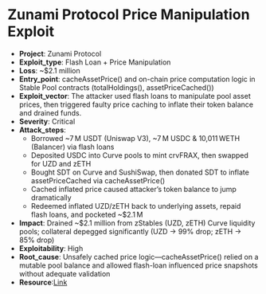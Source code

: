 # Zunami Protocol Price Manipulation Exploit 

- **Project**: Zunami Protocol
- **Exploit_type**: Flash Loan + Price Manipulation
- **Loss**: ~$2.1 million
- **Entry_point**: cacheAssetPrice() and on-chain price computation logic in Stable Pool contracts (totalHoldings(), assetPriceCached())
- **Exploit_vector**: The attacker used flash loans to manipulate pool asset prices, then triggered faulty price caching to inflate their token balance and drained funds.
- **Severity**: Critical
- **Attack_steps**:
    - Borrowed ~7 M USDT (Uniswap V3), ~7 M USDC & 10,011 WETH (Balancer) via flash loans
    - Deposited USDC into Curve pools to mint crvFRAX, then swapped for UZD and zETH 
    - Bought SDT on Curve and SushiSwap, then donated SDT to inflate assetPriceCached via cacheAssetPrice() 
    - Cached inflated price caused attacker’s token balance to jump dramatically
    - Redeemed inflated UZD/zETH back to underlying assets, repaid flash loans, and pocketed ~$2.1 M 
- **Impact**: Drained ~$2.1 million from zStables (UZD, zETH) Curve liquidity pools; collateral depegged significantly (UZD → 99% drop; zETH → 85% drop) 
- **Exploitability**: High
- **Root_cause**: Unsafely cached price logic—cacheAssetPrice() relied on a mutable pool balance and allowed flash-loan influenced price snapshots without adequate validation
- **Resource**:[Link](https://www.halborn.com/blog/post/explained-the-zunami-protocol-hack-august-2023) 
